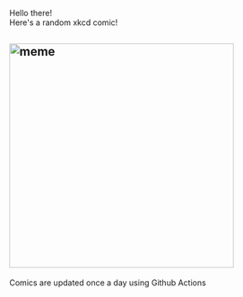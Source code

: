 Hello there! <br>Here's a random xkcd comic!<br>
## <img src="https://imgs.xkcd.com/comics/best_tasting_colors.png" alt="meme" width="400"/><br>
Comics are updated once a day using Github Actions